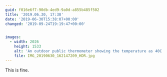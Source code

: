 ```yaml
---
guid: f016e6f7-90db-4ed9-9a0d-a855b485f502
title: '2019.06.30, 17:38'
date: '2019-06-30T15:38:07+00:00'
changed: '2019-09-24T19:19:47+00:00'


images:
  - width: 2026
    height: 1533
    alt: 'An outdoor public thermometer showing the temperature as 40C. '
    file: IMG_20190630_162147209_HDR.jpg
---
```


This is fine. 
